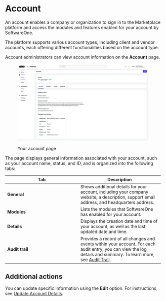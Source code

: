 # Account

An account enables a company or organization to sign in to the Marketplace platform and access the modules and features enabled for your account by SoftwareOne.

The platform supports various account types, including client and vendor accounts, each offering different functionalities based on the account type.&#x20;

Account administrators can view account information on the **Account** page.

<div data-with-frame="true"><figure><img src="../../../.gitbook/assets/settings_account_page.png" alt=""><figcaption><p>Your account page</p></figcaption></figure></div>

The page displays general information associated with your account, such as your account name, status, and ID, and is organized into the following tabs:

<table><thead><tr><th width="223">Tab</th><th>Description</th></tr></thead><tbody><tr><td><strong>General</strong></td><td>Shows additional details for your account, including your company website, a description, support email address, and headquarters address.</td></tr><tr><td><strong>Modules</strong> </td><td>Lists the modules that SoftwareOne has enabled for your account.</td></tr><tr><td><strong>Details</strong></td><td>Displays the creation date and time of your account, as well as the last updated date and time.</td></tr><tr><td><strong>Audit trail</strong></td><td>Provides a record of all changes and events within your account. For each audit entry, you can view the log details and summary. To learn more, see <a href="../audit-trail.md">Audit Trail</a>.</td></tr></tbody></table>

## Additional actions

You can update specific information using the **Edit** option. For instructions, see [Update Account Details](update-account-information.md).
